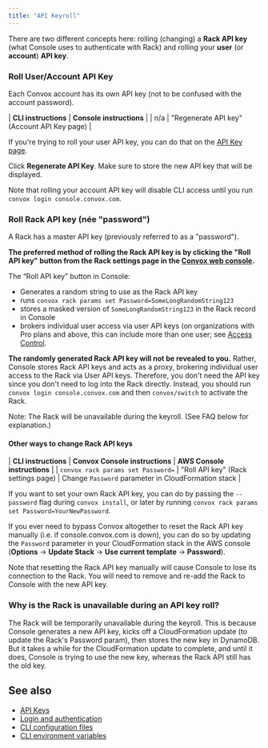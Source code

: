 ```yaml
---
title: "API Keyroll"
---
```


There are two different concepts here: rolling (changing) a **Rack API key** (what Console uses to authenticate with Rack) and rolling your **user** (or **account**) **API key**.

### Roll User/Account API Key

Each Convox account has its own API key (not to be confused with the account password).

| **CLI instructions**                  | **Console instructions**                      |
| n/a                                   | "Regenerate API key" (Account API Key page)   |

If you're trying to roll your user API key, you can do that on the [API Key page](https://console.convox.com/grid/user/api_key).

Click **Regenerate API Key**. Make sure to store the new API key that will be displayed.

Note that rolling your account API key will disable CLI access until you run `convox login console.convox.com`.


### Roll Rack API key (née "password")

A Rack has a master API key (previously referred to as a "password").

**The preferred method of rolling the Rack API key is by clicking the "Roll API key" button from the Rack settings page in the [Convox web console](https://console.convox.com).**

The “Roll API key” button in Console:

* Generates a random string to use as the Rack API key
* runs `convox rack params set Password=SomeLongRandomString123`
* stores a masked version of `SomeLongRandomString123` in the Rack record in Console
* brokers individual user access via user API keys (on organizations with Pro plans and above, this can include more than one user; see [Access Control](/docs/access-control/).

**The randomly generated Rack API key will not be revealed to you.** Rather, Console stores Rack API keys and acts as a proxy, brokering individual user access to the Rack via User API keys. Therefore, you don't need the API key since you don't need to log into the Rack directly. Instead, you should run `convox login console.convox.com` and then `convox/switch` to activate the Rack.

Note: The Rack will be unavailable during the keyroll. (See FAQ below for explanation.)

#### Other ways to change Rack API keys

| **CLI instructions**                  | **Convox Console instructions**               | **AWS Console instructions**                         |
| `convox rack params set Password=`    | "Roll API key" (Rack settings page)           | Change `Password` parameter in CloudFormation stack  |


If you want to set your own Rack API key, you can do by passing the `--password` flag during `convox install`, or later by running `convox rack params set Password=YourNewPassword`.

If you ever need to bypass Convox altogether to reset the Rack API key manually (i.e. if console.convox.com is down), you can do so by updating the `Password` parameter in your CloudFormation stack in the AWS console (**Options** -> **Update Stack** -> **Use current template** -> **Password**).

Note that resetting the Rack API key manually will cause Console to lose its connection to the Rack. You will need to remove and re-add the Rack to Console with the new API key.


### Why is the Rack is unavailable during an API key roll?

The Rack will be temporarily unavailable during the keyroll. This is because Console generates a new API key, kicks off a CloudFormation update (to update the Rack's Password param), then stores the new key in DynamoDB. But it takes a while for the CloudFormation update to complete, and until it does, Console is trying to use the new key, whereas the Rack API still has the old key.


## See also

- [API Keys](/docs/api-keys)
- [Login and authentication](/docs/login-and-authentication/)
- [CLI configuration files](/docs/cli-config-files/)
- [CLI environment variables](/docs/cli-environment-variables/)

